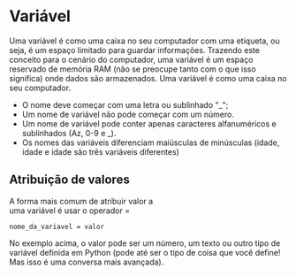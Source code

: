# Variável 

Uma variável é como uma caixa no seu computador com uma etiqueta, ou seja, é um espaço limitado para guardar informações.
Trazendo este conceito para o cenário do computador, uma variável é um espaço reservado de memória RAM (não se preocupe tanto com o que isso significa) onde dados são armazenados.
Uma variável é como uma caixa no seu computador.

* O nome deve começar com uma letra ou sublinhado "_";
* Um nome de variável não pode começar com um número.
* Um nome de variável pode conter apenas caracteres alfanuméricos e sublinhados (Az, 0-9 e _).
* Os nomes das variáveis ​​diferenciam maiúsculas de minúsculas (idade, idade e idade são três variáveis ​​diferentes)

## Atribuição de valores

A forma mais comum de atribuir valor a  
uma variável é usar o operador = 


```
nome_da_variavel = valor

```
No exemplo acima, o valor pode ser um número, um texto ou outro tipo de variável definida em Python (pode até ser o tipo de coisa que você define! Mas isso é uma conversa mais avançada).

